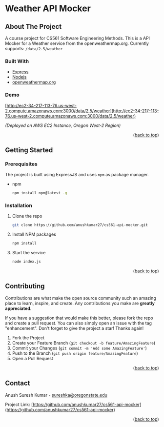 <div id="top"></div>

# Weather API Mocker
<!-- ABOUT THE PROJECT -->
## About The Project
A course project for CS561 Software Engineering Methods. This is a API Mocker for a Weather service from the openweathermap.org.
Currently supports:
```/data/2.5/weather```

### Built With

* [Express](https://expressjs.com/)
* [Nodejs](https://nodejs.org/)
* [openweathermap.org](https://openweathermap.org/current)


### Demo
[http://ec2-34-217-113-76.us-west-2.compute.amazonaws.com:3000/data/2.5/weather](http://ec2-34-217-113-76.us-west-2.compute.amazonaws.com:3000/data/2.5/weather)

_(Deployed on AWS EC2 Instance, Oregon West-2 Region)_


<p align="right">(<a href="#top">back to top</a>)</p>

<!-- GETTING STARTED -->
## Getting Started

### Prerequisites

The project is built using ExpressJS and uses `npm` as package manager.
* npm
  ```sh
  npm install npm@latest -g
  ```

### Installation
1. Clone the repo
   ```sh
   git clone https://github.com/anushkumar27/cs561-api-mocker.git
   ```
2. Install NPM packages
   ```sh
   npm install
   ```
3. Start the service
   ```sh
   node index.js
   ```

<p align="right">(<a href="#top">back to top</a>)</p>

<!-- CONTRIBUTING -->
## Contributing

Contributions are what make the open source community such an amazing place to learn, inspire, and create. Any contributions you make are **greatly appreciated**.

If you have a suggestion that would make this better, please fork the repo and create a pull request. You can also simply open an issue with the tag "enhancement".
Don't forget to give the project a star! Thanks again!

1. Fork the Project
2. Create your Feature Branch (`git checkout -b feature/AmazingFeature`)
3. Commit your Changes (`git commit -m 'Add some AmazingFeature'`)
4. Push to the Branch (`git push origin feature/AmazingFeature`)
5. Open a Pull Request

<p align="right">(<a href="#top">back to top</a>)</p>

<!-- CONTACT -->
## Contact

Anush Suresh Kumar - sureshka@oregonstate.edu

Project Link: [https://github.com/anushkumar27/cs561-api-mocker](https://github.com/anushkumar27/cs561-api-mocker)

<p align="right">(<a href="#top">back to top</a>)</p>
